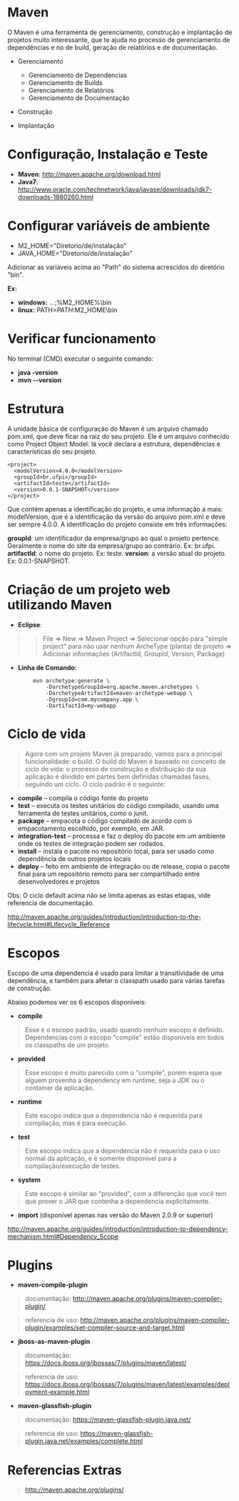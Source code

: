 # Maven #

O Maven é uma ferramenta de gerenciamento, construção e implantação de projetos muito interessante, que te ajuda no processo de gerenciamento de dependências e no de build, geração de relatórios e de documentação.

  * Gerenciamento
    * Gerenciamento de Dependencias
    * Gerenciamento de Builds
    * Gerenciamento de Relatórios
    * Gerenciamento de Documentação

  * Construção
  * Implantação

# Configuração, Instalação e Teste #

  * **Maven**: http://maven.apache.org/download.html
  * **Java7**: http://www.oracle.com/technetwork/java/javase/downloads/jdk7-downloads-1880260.html

# Configurar variáveis de ambiente #

  * M2\_HOME="Diretorio/de/instalação"
  * JAVA\_HOME="Diretorio/de/instalação"

Adicionar as variáveis acima ao "Path" do sistema acrescidos do diretório "bin".

**Ex:**

  * **windows:** ...;%M2\_HOME%\bin
  * **linux:** PATH=$PATH:$M2\_HOME\bin

# Verificar funcionamento #

No terminal (CMD) executar o seguinte comando:

  * **java -version**
  * **mvn --version**

# Estrutura #

A unidade básica de configuração do Maven é um arquivo chamado pom.xml, que deve ficar na raiz do seu projeto. Ele é um arquivo conhecido como Project Object Model: lá você declara a estrutura, dependências e características do seu projeto.

```
<project>
  <modelVersion>4.0.0</modelVersion>
  <groupId>br.ufpi</groupId>
  <artifactId>teste</artifactId>
  <version>0.0.1-SNAPSHOT</version>
</project>
```

Que contém apenas a identificação do projeto, e uma informação a mais: modelVersion, que é a identificação da versão do arquivo pom.xml e deve ser sempre 4.0.0. A identificação do projeto consiste em três informações:

**groupId**: um identificador da empresa/grupo ao qual o projeto pertence. Geralmente o nome do site da empresa/grupo ao contrário. Ex: br.ufpi.
**artifactId**: o nome do projeto. Ex: teste.
**version**: a versão atual do projeto. Ex: 0.0.1-SNAPSHOT.

# Criação de um projeto web utilizando Maven #

  * **Eclipse**:
> > File => New => Maven Project => Selecionar opção para "simple project" para não usar nenhum ArcheType (planta) de projeto => Adicionar informações (ArtifactId, GroupId, Version, Package)

  * **Linha de Comando**:
```
		mvn archetype:generate \
			-DarchetypeGroupId=org.apache.maven.archetypes \
			-DarchetypeArtifactId=maven-archetype-webapp \
			-DgroupId=com.mycompany.app \
			-DartifactId=my-webapp
```

# Ciclo de vida #


> Agora com um projeto Maven já preparado, vamos para a principal funcionalidade: o build. O build do Maven é baseado no conceito de ciclo de vida: o processo de construção e distribuição da sua aplicação é dividido em partes bem definidas chamadas fases, seguindo um ciclo. O ciclo padrão é o seguinte:

  * **compile** – compila o código fonte do projeto
  * **test** – executa os testes unitários do código compilado, usando uma ferramenta de testes unitários, como o junit.
  * **package** – empacota o código compilado de acordo com o empacotamento escolhido, por exemplo, em JAR.
  * **integration-test** – processa e faz o deploy do pacote em um ambiente onde os testes de integração podem ser rodados.
  * **install** – instala o pacote no repositório local, para ser usado como dependência de outros projetos locais
  * **deploy** – feito em ambiente de integração ou de release, copia o pacote final para um repositório remoto para ser compartilhado entre desenvolvedores e projetos

Obs: O ciclo default acima não se limita apenas as estas etapas, vide referencia de documentação.

http://maven.apache.org/guides/introduction/introduction-to-the-lifecycle.html#Lifecycle_Reference


# Escopos #

Escopo de uma dependencia é usado para limitar a transitividade de uma dependência, e também para afetar o classpath usado para várias tarefas de construção.

Abaixo podemos ver os 6 escopos disponíveis:

  * **compile**
> Esse é o escopo padrão, usado quando nenhum escopo é definido. Dependencias com o escopo "compile" estão disponíveis em todos os classpaths de um projeto.

  * **provided**
> Esse escopo é muito parecido com o "compile", porém espera que alguem provenha a dependency em runtime, seja a JDK ou o container da aplicação.

  * **runtime**
> Este escopo indica que a dependencia não é requerida para compilação, mas é para execução.

  * **test**
> Este escopo indica que a dependencia não é requerida para o uso normal da aplicação, e é somente disponível para a compilação/execução de testes.

  * **system**
> Este escopo é similar ao "provided", com a diferenção que você tem que prover o JAR que contenha a dependencia explicitamente.

  * **import** (disponível apenas nas versão do Maven 2.0.9 or superior)


http://maven.apache.org/guides/introduction/introduction-to-dependency-mechanism.html#Dependency_Scope


# Plugins #

  * **maven-compile-plugin**

> documentação:
> http://maven.apache.org/plugins/maven-compiler-plugin/

> referencia de uso:
> http://maven.apache.org/plugins/maven-compiler-plugin/examples/set-compiler-source-and-target.html

  * **jboss-as-maven-plugin**

> documentação:
> https://docs.jboss.org/jbossas/7/plugins/maven/latest/

> referencia de uso:
> https://docs.jboss.org/jbossas/7/plugins/maven/latest/examples/deployment-example.html

  * **maven-glassfish-plugin**

> documentação:
> https://maven-glassfish-plugin.java.net/

> referencia de uso:
> https://maven-glassfish-plugin.java.net/examples/complete.html


# Referencias Extras #

> http://maven.apache.org/plugins/